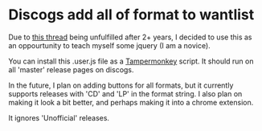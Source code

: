 # Discogs add all of format to wantlist


Due to [this thread](http://www.discogs.com/forum/thread/363499) being unfulfilled after 2+ years, I decided to use this as an oppourtunity to teach myself some jquery (I am a novice).


You can install this .user.js file as a [Tampermonkey](https://tampermonkey.net/) script. It should run on all 'master' release pages on discogs.


In the future, I plan on adding buttons for all formats, but it currently supports releases with 'CD' and 'LP' in the format string. I also plan on making it look a bit better, and perhaps making it into a chrome extension.

It ignores 'Unofficial' releases.